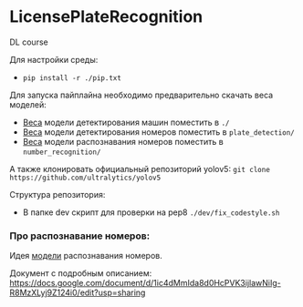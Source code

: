 # LicensePlateRecognition
DL course

Для настройки среды:
- `pip install -r ./pip.txt`

Для запуска пайплайна необходимо предварительно скачать веса моделей:
- [Веса](https://drive.google.com/file/d/17fULY0JcZbc80XiKCAFj2RM05NY7eTLI/view?usp=sharing) модели детектирования машин поместить в `./`
- [Веса](https://drive.google.com/file/d/13rR4LvpLMadaTwiT-I239zqhO_EiG3PL/view?usp=sharing) модели детектирования номеров поместить в `plate_detection/`
- [Веса](https://drive.google.com/file/d/1zaEFWAjQrEpa4fQbooirG4stKOJ6SATo/view?usp=sharing) модели распознавания номеров поместить в `number_recognition/`

А также клонировать официальный репозиторий yolov5:
`git clone https://github.com/ultralytics/yolov5`

Структура репозитория:
- В папке dev скрипт для проверки на pep8 `./dev/fix_codestyle.sh`

### Про распознавание номеров:
Идея [модели](https://hackernoon.com/latest-deep-learning-ocr-with-keras-and-supervisely-in-15-minutes-34aecd630ed8) распознавания номеров.

Документ с подробным описанием: https://docs.google.com/document/d/1ic4dMmIda8d0HcPVK3ijlawNiIg-R8MzXLyj9Z124i0/edit?usp=sharing
